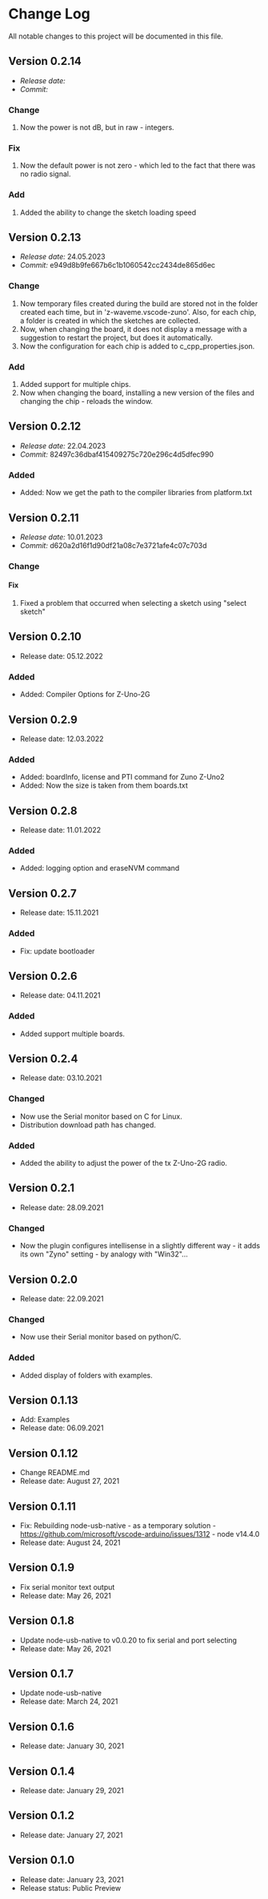 # Change Log
All notable changes to this project will be documented in this file.

## Version 0.2.14
- *Release date:* 
- *Commit:* 
### Change
1. Now the power is not dB, but in raw - integers.
### Fix
1. Now the default power is not zero - which led to the fact that there was no radio signal.
### Add
1. Added the ability to change the sketch loading speed


## Version 0.2.13
- *Release date:* 24.05.2023
- *Commit:* e949d8b9fe667b6c1b1060542cc2434de865d6ec
### Change
1. Now temporary files created during the build are stored not in the folder created each time, but in 'z-waveme.vscode-zuno'. Also, for each chip, a folder is created in which the sketches are collected.
2. Now, when changing the board, it does not display a message with a suggestion to restart the project, but does it automatically.
3. Now the configuration for each chip is added to c_cpp_properties.json.

### Add
1. Added support for multiple chips.
2. Now when changing the board, installing a new version of the files and changing the chip - reloads the window.


## Version 0.2.12
- *Release date:* 22.04.2023
- *Commit:* 82497c36dbaf415409275c720e296c4d5dfec990

### Added
- Added: Now we get the path to the compiler libraries from platform.txt



## Version 0.2.11
- *Release date:* 10.01.2023
- *Commit:* d620a2d16f1d90df21a08c7e3721afe4c07c703d
### Change

#### Fix
1. Fixed a problem that occurred when selecting a sketch using "select sketch"



## Version 0.2.10
- Release date: 05.12.2022

### Added
- Added: Compiler Options for Z-Uno-2G



## Version 0.2.9
- Release date: 12.03.2022

### Added
- Added: boardInfo, license and PTI command for Zuno Z-Uno2
- Added: Now the size is taken from them boards.txt



## Version 0.2.8
- Release date: 11.01.2022

### Added
- Added: logging option and eraseNVM command



## Version 0.2.7
- Release date: 15.11.2021

### Added
- Fix: update bootloader



## Version 0.2.6
- Release date: 04.11.2021

### Added
- Added support multiple boards.



## Version 0.2.4
- Release date: 03.10.2021

### Changed
- Now use the Serial monitor based on C for Linux.
- Distribution download path has changed.

### Added
- Added the ability to adjust the power of the tx Z-Uno-2G radio.



## Version 0.2.1
- Release date: 28.09.2021

### Changed
- Now the plugin configures intellisense in a slightly different way - it adds its own "Zyno" setting - by analogy with "Win32"...



## Version 0.2.0
- Release date: 22.09.2021

### Changed
- Now use their Serial monitor based on python/C.

### Added
- Added display of folders with examples. 



## Version 0.1.13
- Add: Examples
- Release date: 06.09.2021



## Version 0.1.12
- Change README.md
- Release date: August 27, 2021



## Version 0.1.11
- Fix: Rebuilding node-usb-native - as a temporary solution - https://github.com/microsoft/vscode-arduino/issues/1312 - node v14.4.0
- Release date: August 24, 2021



## Version 0.1.9
- Fix serial monitor text output
- Release date: May 26, 2021



## Version 0.1.8
- Update node-usb-native to v0.0.20 to fix serial and port selecting
- Release date: May 26, 2021



## Version 0.1.7
- Update node-usb-native
- Release date: March 24, 2021



## Version 0.1.6
- Release date: January 30, 2021



## Version 0.1.4
- Release date: January 29, 2021



## Version 0.1.2
- Release date: January 27, 2021



## Version 0.1.0

- Release date: January 23, 2021
- Release status: Public Preview
